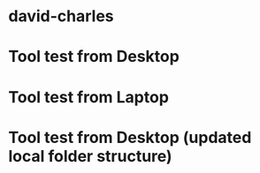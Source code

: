# david-charles
# Tool test from Desktop
# Tool test from Laptop
# Tool test from Desktop (updated local folder structure)